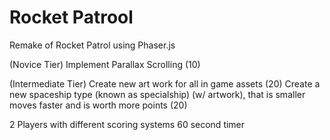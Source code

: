 # Rocket Patrool
 Remake of Rocket Patrol using Phaser.js

(Novice Tier)
Implement Parallax Scrolling (10)

(Intermediate Tier)
Create new art work for all in game assets (20)
Create a new spaceship type (known as specialship) (w/ artwork), that is smaller moves faster and is worth more points (20)

2 Players with different scoring systems
60 second timer